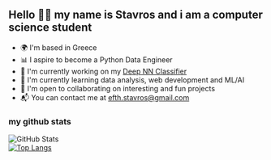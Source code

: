 ## Hello 👋🏻 my name is Stavros and i am a computer science student

- 🌍 I'm based in Greece
- 📊 I aspire to become a Python Data Engineer
- 🦾 I'm currently working on my [Deep NN Classifier](https://github.com/ArcaneIrvine/cat_dog_classifier)
- 🧠 I'm currently learning data analysis, web development and ML/AI
- 👾 I'm open to collaborating on interesting and fun projects
- 📬 You can contact me at efth.stavros@gmail.com

### my github stats
![GitHub Stats](https://github-readme-stats.vercel.app/api?username=ArcaneIrvine&theme=tokyonight)
<br />
[![Top Langs](https://github-readme-stats.vercel.app/api/top-langs/?username=ArcaneIrvine&theme=tokyonight&hide=cpp)](https://github.com/anuraghazra/github-readme-stats)
